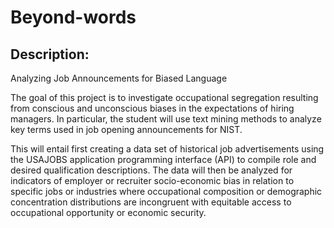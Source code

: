 # Beyond-words

<h2>Description:</h2>
Analyzing Job Announcements for Biased Language

The goal of this project is to investigate occupational segregation resulting from conscious and unconscious biases in the expectations of hiring managers. In particular, the student will use text mining methods to analyze key terms used in job opening announcements for NIST.

This will entail first creating a data set of historical job advertisements using the USAJOBS application programming interface (API) to compile role and desired qualification descriptions. The data will then be analyzed for indicators of employer or recruiter socio-economic bias in relation to specific jobs or industries where occupational composition or demographic concentration distributions are incongruent with equitable access to occupational opportunity or economic security.
